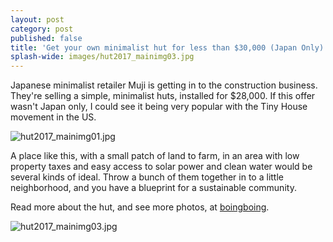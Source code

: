 ```yaml
---
layout: post
category: post
published: false
title: 'Get your own minimalist hut for less than $30,000 (Japan Only) '
splash-wide: images/hut2017_mainimg03.jpg
---
```

Japanese minimalist retailer Muji is getting in to the construction business. They're selling a simple, minimalist huts, installed for $28,000. If this offer wasn't Japan only, I could see it being very popular with the Tiny House movement in the US. 

![hut2017_mainimg01.jpg]({{site.baseurl}}/images/hut2017_mainimg01.jpg)


A place like this, with a small patch of land to farm, in an area with low property taxes and easy access to solar power and clean water would be several kinds of ideal. Throw a bunch of them together in to a little neighborhood, and you have a blueprint for a sustainable community. 

Read more about the hut, and see more photos, at [boingboing](http://boingboing.net/2017/04/24/muji-is-selling-a-hut.html).

![hut2017_mainimg03.jpg]({{site.baseurl}}/images/hut2017_mainimg03.jpg)
